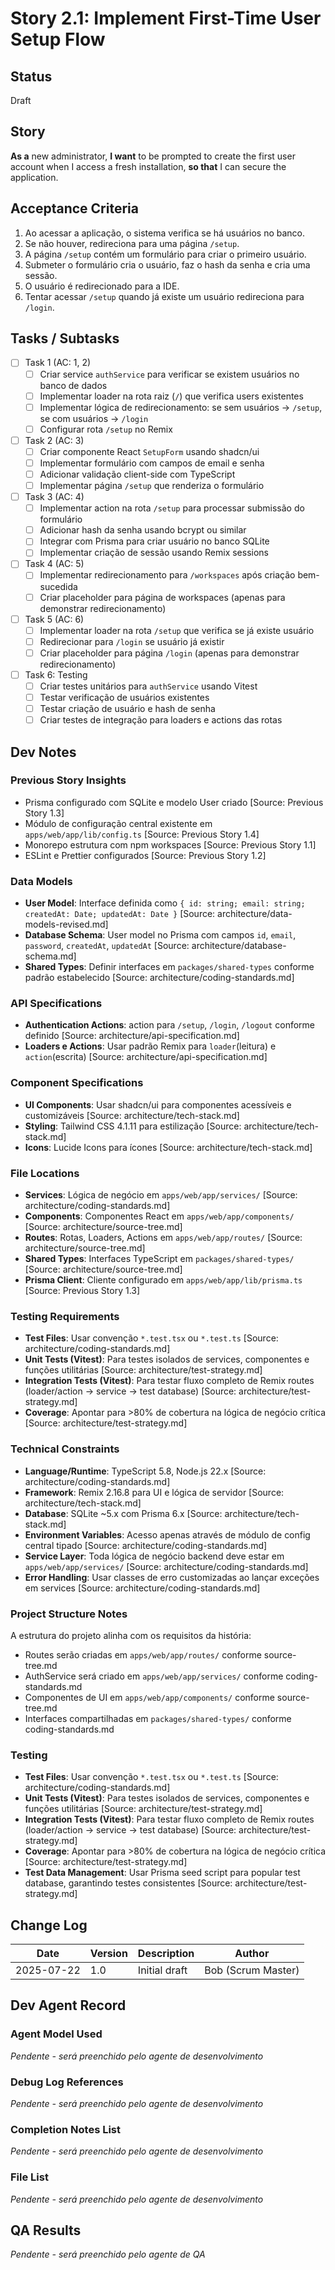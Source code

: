 # Story 2.1: Implement First-Time User Setup Flow

## Status

Draft

## Story

**As a** new administrator,
**I want** to be prompted to create the first user account when I access a fresh installation,
**so that** I can secure the application.

## Acceptance Criteria

1. Ao acessar a aplicação, o sistema verifica se há usuários no banco.
2. Se não houver, redireciona para uma página `/setup`.
3. A página `/setup` contém um formulário para criar o primeiro usuário.
4. Submeter o formulário cria o usuário, faz o hash da senha e cria uma sessão.
5. O usuário é redirecionado para a IDE.
6. Tentar acessar `/setup` quando já existe um usuário redireciona para `/login`.

## Tasks / Subtasks

- [ ] Task 1 (AC: 1, 2)
  - [ ] Criar service `authService` para verificar se existem usuários no banco de dados
  - [ ] Implementar loader na rota raiz (`/`) que verifica users existentes
  - [ ] Implementar lógica de redirecionamento: se sem usuários -> `/setup`, se com usuários -> `/login`
  - [ ] Configurar rota `/setup` no Remix
- [ ] Task 2 (AC: 3)
  - [ ] Criar componente React `SetupForm` usando shadcn/ui
  - [ ] Implementar formulário com campos de email e senha
  - [ ] Adicionar validação client-side com TypeScript
  - [ ] Implementar página `/setup` que renderiza o formulário
- [ ] Task 3 (AC: 4)
  - [ ] Implementar action na rota `/setup` para processar submissão do formulário
  - [ ] Adicionar hash da senha usando bcrypt ou similar
  - [ ] Integrar com Prisma para criar usuário no banco SQLite
  - [ ] Implementar criação de sessão usando Remix sessions
- [ ] Task 4 (AC: 5)
  - [ ] Implementar redirecionamento para `/workspaces` após criação bem-sucedida
  - [ ] Criar placeholder para página de workspaces (apenas para demonstrar redirecionamento)
- [ ] Task 5 (AC: 6)
  - [ ] Implementar loader na rota `/setup` que verifica se já existe usuário
  - [ ] Redirecionar para `/login` se usuário já existir
  - [ ] Criar placeholder para página `/login` (apenas para demonstrar redirecionamento)
- [ ] Task 6: Testing
  - [ ] Criar testes unitários para `authService` usando Vitest
  - [ ] Testar verificação de usuários existentes
  - [ ] Testar criação de usuário e hash de senha
  - [ ] Criar testes de integração para loaders e actions das rotas

## Dev Notes

### Previous Story Insights

- Prisma configurado com SQLite e modelo User criado [Source: Previous Story 1.3]
- Módulo de configuração central existente em `apps/web/app/lib/config.ts` [Source: Previous Story 1.4]
- Monorepo estrutura com npm workspaces [Source: Previous Story 1.1]
- ESLint e Prettier configurados [Source: Previous Story 1.2]

### Data Models

- **User Model**: Interface definida como `{ id: string; email: string; createdAt: Date; updatedAt: Date }` [Source: architecture/data-models-revised.md]
- **Database Schema**: User model no Prisma com campos `id`, `email`, `password`, `createdAt`, `updatedAt` [Source: architecture/database-schema.md]
- **Shared Types**: Definir interfaces em `packages/shared-types` conforme padrão estabelecido [Source: architecture/coding-standards.md]

### API Specifications

- **Authentication Actions**: action para `/setup`, `/login`, `/logout` conforme definido [Source: architecture/api-specification.md]
- **Loaders e Actions**: Usar padrão Remix para `loader`(leitura) e `action`(escrita) [Source: architecture/api-specification.md]

### Component Specifications

- **UI Components**: Usar shadcn/ui para componentes acessíveis e customizáveis [Source: architecture/tech-stack.md]
- **Styling**: Tailwind CSS 4.1.11 para estilização [Source: architecture/tech-stack.md]
- **Icons**: Lucide Icons para ícones [Source: architecture/tech-stack.md]

### File Locations

- **Services**: Lógica de negócio em `apps/web/app/services/` [Source: architecture/coding-standards.md]
- **Components**: Componentes React em `apps/web/app/components/` [Source: architecture/source-tree.md]
- **Routes**: Rotas, Loaders, Actions em `apps/web/app/routes/` [Source: architecture/source-tree.md]
- **Shared Types**: Interfaces TypeScript em `packages/shared-types/` [Source: architecture/source-tree.md]
- **Prisma Client**: Cliente configurado em `apps/web/app/lib/prisma.ts` [Source: Previous Story 1.3]

### Testing Requirements

- **Test Files**: Usar convenção `*.test.tsx` ou `*.test.ts` [Source: architecture/coding-standards.md]
- **Unit Tests (Vitest)**: Para testes isolados de services, componentes e funções utilitárias [Source: architecture/test-strategy.md]
- **Integration Tests (Vitest)**: Para testar fluxo completo de Remix routes (loader/action -> service -> test database) [Source: architecture/test-strategy.md]
- **Coverage**: Apontar para >80% de cobertura na lógica de negócio crítica [Source: architecture/test-strategy.md]

### Technical Constraints

- **Language/Runtime**: TypeScript 5.8, Node.js 22.x [Source: architecture/coding-standards.md]
- **Framework**: Remix 2.16.8 para UI e lógica de servidor [Source: architecture/tech-stack.md]
- **Database**: SQLite ~5.x com Prisma 6.x [Source: architecture/tech-stack.md]
- **Environment Variables**: Acesso apenas através de módulo de config central tipado [Source: architecture/coding-standards.md]
- **Service Layer**: Toda lógica de negócio backend deve estar em `apps/web/app/services/` [Source: architecture/coding-standards.md]
- **Error Handling**: Usar classes de erro customizadas ao lançar exceções em services [Source: architecture/coding-standards.md]

### Project Structure Notes

A estrutura do projeto alinha com os requisitos da história:
- Routes serão criadas em `apps/web/app/routes/` conforme source-tree.md
- AuthService será criado em `apps/web/app/services/` conforme coding-standards.md
- Componentes de UI em `apps/web/app/components/` conforme source-tree.md
- Interfaces compartilhadas em `packages/shared-types/` conforme coding-standards.md

### Testing

- **Test Files**: Usar convenção `*.test.tsx` ou `*.test.ts` [Source: architecture/coding-standards.md]
- **Unit Tests (Vitest)**: Para testes isolados de services, componentes e funções utilitárias [Source: architecture/test-strategy.md]
- **Integration Tests (Vitest)**: Para testar fluxo completo de Remix routes (loader/action -> service -> test database) [Source: architecture/test-strategy.md]
- **Coverage**: Apontar para >80% de cobertura na lógica de negócio crítica [Source: architecture/test-strategy.md]
- **Test Data Management**: Usar Prisma seed script para popular test database, garantindo testes consistentes [Source: architecture/test-strategy.md]

## Change Log

| Date       | Version | Description   | Author             |
| ---------- | ------- | ------------- | ------------------ |
| 2025-07-22 | 1.0     | Initial draft | Bob (Scrum Master) |

## Dev Agent Record

### Agent Model Used

_Pendente - será preenchido pelo agente de desenvolvimento_

### Debug Log References

_Pendente - será preenchido pelo agente de desenvolvimento_

### Completion Notes List

_Pendente - será preenchido pelo agente de desenvolvimento_

### File List

_Pendente - será preenchido pelo agente de desenvolvimento_

## QA Results

_Pendente - será preenchido pelo agente de QA_
